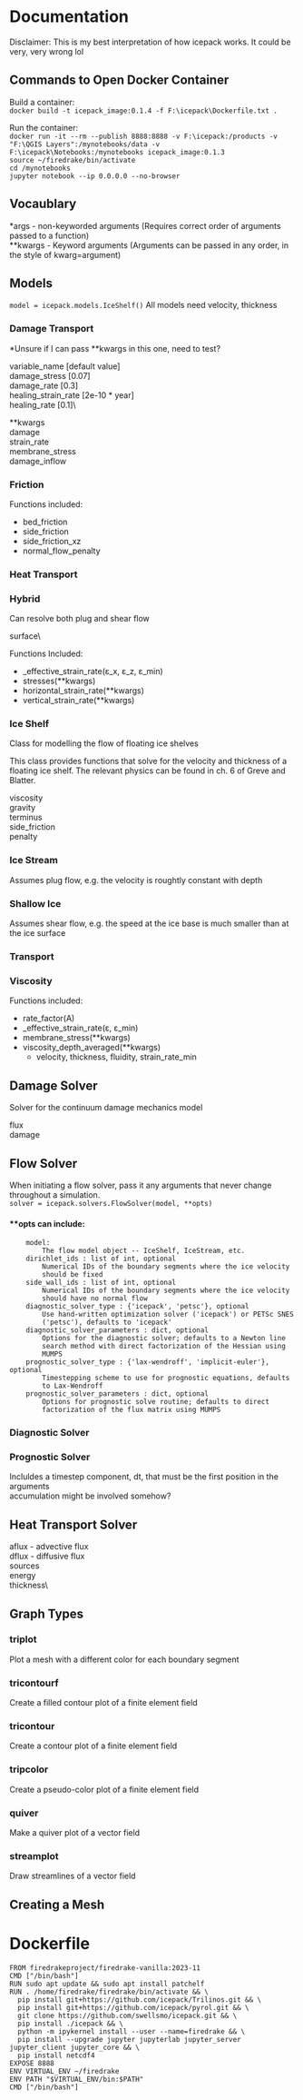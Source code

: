 # Documentation
Disclaimer: This is my best interpretation of how icepack works. It could be very, very wrong lol
  ## Commands to Open Docker Container
  Build a container:\
  `docker build -t icepack_image:0.1.4 -f F:\icepack\Dockerfile.txt .`

  Run the container:\
  `docker run -it --rm --publish 8888:8888 -v F:\icepack:/products -v "F:\QGIS Layers":/mynotebooks/data -v F:\icepack\Notebooks:/mynotebooks icepack_image:0.1.3`\
  `source ~/firedrake/bin/activate`\
 `cd /mynotebooks`\
  `jupyter notebook --ip 0.0.0.0 --no-browser`

  ## Vocaublary
  *args - non-keyworded arguments (Requires correct order of arguments passed to a function)\
  **kwargs - Keyword arguments (Arguments can be passed in any order, in the style of kwarg=argument)

  ## Models
  `model = icepack.models.IceShelf()`
  All models need velocity, thickness
  
  ### Damage Transport
  *Unsure if I can pass **kwargs in this one, need to test?
  
  variable_name [default value]\
  damage_stress [0.07]\
  damage_rate [0.3]\
  healing_strain_rate [2e-10 * year]\
  healing_rate [0.1]\

  **kwargs\
  damage\
  strain_rate\
  membrane_stress\
  damage_inflow

  ### Friction
  Functions included:
  - bed_friction
  - side_friction
  - side_friction_xz
  - normal_flow_penalty
  
  ### Heat Transport

  ### Hybrid
  Can resolve both plug and shear flow

  surface\

  Functions Included:
  - _effective_strain_rate(ε_x, ε_z, ε_min)
  - stresses(**kwargs)
  - horizontal_strain_rate(**kwargs)
  - vertical_strain_rate(**kwargs)

  ### Ice Shelf
  Class for modelling the flow of floating ice shelves

  This class provides functions that solve for the velocity and
  thickness of a floating ice shelf. The relevant physics can be found
  in ch. 6 of Greve and Blatter.
  
  viscosity\
  gravity\
  terminus\
  side_friction\
  penalty
  
  ### Ice Stream
  Assumes plug flow, e.g. the velocity is roughtly constant with depth
  

  ### Shallow Ice
  Assumes shear flow, e.g. the speed at the ice base is much smaller than at the ice surface

  ### Transport

  ### Viscosity
  Functions included: 
  - rate_factor(A)
  - _effective_strain_rate(ε, ε_min)
  - membrane_stress(**kwargs)
  - viscosity_depth_averaged(**kwargs)
    -  velocity, thickness, fluidity, strain_rate_min

  ## Damage Solver
  Solver for the continuum damage mechanics model

  flux\
  damage
  
  ## Flow Solver
  When initiating a flow solver, pass it any arguments that never change throughout a simulation.\
  `solver = icepack.solvers.FlowSolver(model, **opts)`
  #### **opts can include:
        model: 
            The flow model object -- IceShelf, IceStream, etc.
        dirichlet_ids : list of int, optional
            Numerical IDs of the boundary segments where the ice velocity
            should be fixed
        side_wall_ids : list of int, optional
            Numerical IDs of the boundary segments where the ice velocity
            should have no normal flow
        diagnostic_solver_type : {'icepack', 'petsc'}, optional
            Use hand-written optimization solver ('icepack') or PETSc SNES
            ('petsc'), defaults to 'icepack'
        diagnostic_solver_parameters : dict, optional
            Options for the diagnostic solver; defaults to a Newton line
            search method with direct factorization of the Hessian using
            MUMPS
        prognostic_solver_type : {'lax-wendroff', 'implicit-euler'}, optional
            Timestepping scheme to use for prognostic equations, defaults
            to Lax-Wendroff
        prognostic_solver_parameters : dict, optional
            Options for prognostic solve routine; defaults to direct
            factorization of the flux matrix using MUMPS

  ### Diagnostic Solver

  ### Prognostic Solver
  Incluldes a timestep component, dt, that must be the first position in the arguments\
  accumulation might be involved somehow?

  ## Heat Transport Solver
  aflux - advective flux\
  dflux - diffusive flux\
  sources\
  energy\
  thickness\



## Graph Types

### triplot
Plot a mesh with a different color for each boundary segment

### tricontourf
Create a filled contour plot of a finite element field

### tricontour
Create a contour plot of a finite element field

### tripcolor
Create a pseudo-color plot of a finite element field

### quiver
Make a quiver plot of a vector field

### streamplot
Draw streamlines of a vector field


## Creating a Mesh


  # Dockerfile
  ```
  FROM firedrakeproject/firedrake-vanilla:2023-11
CMD ["/bin/bash"]
RUN sudo apt update && sudo apt install patchelf
RUN . /home/firedrake/firedrake/bin/activate && \
    pip install git+https://github.com/icepack/Trilinos.git && \
    pip install git+https://github.com/icepack/pyrol.git && \
    git clone https://github.com/swellsmo/icepack.git && \
    pip install ./icepack && \
    python -m ipykernel install --user --name=firedrake && \
    pip install --upgrade jupyter jupyterlab jupyter_server jupyter_client jupyter_core && \
    pip install netcdf4
EXPOSE 8888
ENV VIRTUAL_ENV ~/firedrake
ENV PATH "$VIRTUAL_ENV/bin:$PATH"
CMD ["/bin/bash"]
```
